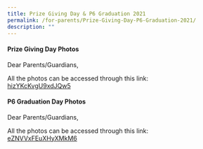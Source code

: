 ```yaml
---
title: Prize Giving Day & P6 Graduation 2021
permalink: /for-parents/Prize-Giving-Day-P6-Graduation-2021/
description: ""
---
```

#### **Prize Giving Day Photos**


Dear Parents/Guardians,  
  
All the photos can be accessed through this link:  
[hizYKcKvgU9xdJQw5](https://photos.app.goo.gl/hizYKcKvgU9xdJQw5)  
  
#### **P6 Graduation Day Photos**  
Dear Parents/Guardians,  
  
All the photos can be accessed through this link:  
[eZNVVxFEuXHyXMkM6](https://photos.app.goo.gl/eZNVVxFEuXHyXMkM6)